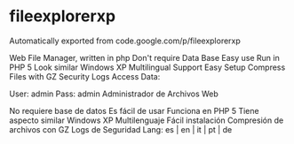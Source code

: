 # fileexplorerxp
Automatically exported from code.google.com/p/fileexplorerxp

Web File Manager, written in php
Don't require Data Base
Easy use
Run in PHP 5
Look similar Windows XP
Multilingual Support
Easy Setup
Compress Files with GZ
Security Logs
Access Data:

User: admin
Pass: admin
Administrador de Archivos Web

No requiere base de datos
Es fácil de usar
Funciona en PHP 5
Tiene aspecto similar Windows XP
Multilenguaje
Fácil instalación
Compresión de archivos con GZ
Logs de Seguridad
Lang: es | en | it | pt | de
